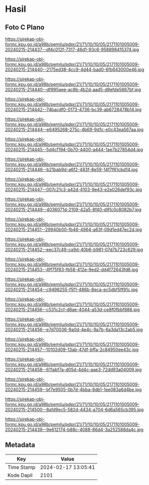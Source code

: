 # Hasil

## Foto C Plano

https://sirekap-obj-formc.kpu.go.id/a98b/pemilu/pdpr/21/71/10/10/05/2171101005009-20240215-214437--df4c012f-7317-46d1-93c6-958898415374.jpg

https://sirekap-obj-formc.kpu.go.id/a98b/pemilu/pdpr/21/71/10/10/05/2171101005009-20240215-214440--2175ed38-4cc9-4d44-bad0-6fb643000e46.jpg

https://sirekap-obj-formc.kpu.go.id/a98b/pemilu/pdpr/21/71/10/10/05/2171101005009-20240215-214440--df995aee-ac8b-4b2d-aad5-d9efde5667bf.jpg

https://sirekap-obj-formc.kpu.go.id/a98b/pemilu/pdpr/21/71/10/10/05/2171101005009-20240215-214442--74bacdf0-0173-4736-bc39-ab6728478b14.jpg

https://sirekap-obj-formc.kpu.go.id/a98b/pemilu/pdpr/21/71/10/10/05/2171101005009-20240215-214444--e6495268-275c-4b69-9d1c-e0c43ea567aa.jpg

https://sirekap-obj-formc.kpu.go.id/a98b/pemilu/pdpr/21/71/10/10/05/2171101005009-20240215-214445--5d4cf194-0b70-4400-a444-1ae7b27854d4.jpg

https://sirekap-obj-formc.kpu.go.id/a98b/pemilu/pdpr/21/71/10/10/05/2171101005009-20240215-214446--b21bab9d-a6f2-483f-8e59-14f7f61cbd14.jpg

https://sirekap-obj-formc.kpu.go.id/a98b/pemilu/pdpr/21/71/10/10/05/2171101005009-20240215-214447--007c21c3-a42d-4103-9e43-e2e026def93c.jpg

https://sirekap-obj-formc.kpu.go.id/a98b/pemilu/pdpr/21/71/10/10/05/2171101005009-20240215-214449--4036071d-2109-42a5-8f40-d91c0c8082b7.jpg

https://sirekap-obj-formc.kpu.go.id/a98b/pemilu/pdpr/21/71/10/10/05/2171101005009-20240215-214451--29940b00-fb46-4964-a63f-09d1ed47ec2d.jpg

https://sirekap-obj-formc.kpu.go.id/a98b/pemilu/pdpr/21/71/10/10/05/2171101005009-20240215-214452--eec37c49-ca9d-40b6-b981-07d7b723c629.jpg

https://sirekap-obj-formc.kpu.go.id/a98b/pemilu/pdpr/21/71/10/10/05/2171101005009-20240215-214453--4ff75f83-fb58-412e-9ed2-dd4f72643fd6.jpg

https://sirekap-obj-formc.kpu.go.id/a98b/pemilu/pdpr/21/71/10/10/05/2171101005009-20240215-214454--c9498255-f5f1-486b-8eca-ec5dbf5ff91c.jpg

https://sirekap-obj-formc.kpu.go.id/a98b/pemilu/pdpr/21/71/10/10/05/2171101005009-20240215-214456--c531c2cf-d8ae-4044-a53d-ce8f0fbbf888.jpg

https://sirekap-obj-formc.kpu.go.id/a98b/pemilu/pdpr/21/71/10/10/05/2171101005009-20240215-214456--e7d70036-9a0d-4e4c-9a7b-6a3da13c2ab5.jpg

https://sirekap-obj-formc.kpu.go.id/a98b/pemilu/pdpr/21/71/10/10/05/2171101005009-20240215-214457--10102d09-13ab-47df-bffa-2c84950ee43c.jpg

https://sirekap-obj-formc.kpu.go.id/a98b/pemilu/pdpr/21/71/10/10/05/2171101005009-20240215-214458--611abf7a-d05d-4d4c-aae3-72dd93a04009.jpg

https://sirekap-obj-formc.kpu.go.id/a98b/pemilu/pdpr/21/71/10/10/05/2171101005009-20240215-214459--bf7e9505-0b7d-4bba-9db1-1ee083a6d4be.jpg

https://sirekap-obj-formc.kpu.go.id/a98b/pemilu/pdpr/21/71/10/10/05/2171101005009-20240215-214500--8afd9ec5-582d-4434-a704-6d6a565cb395.jpg

https://sirekap-obj-formc.kpu.go.id/a98b/pemilu/pdpr/21/71/10/10/05/2171101005009-20240215-214439--9e612174-b88c-4088-86d4-3a252588da4c.jpg


## Metadata

| Key        | Value               |
| ---------- | ------------------- |
| Time Stamp | 2024-02-17 13:05:41 |
| Kode Dapil | 2101                |



